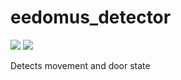 # eedomus_detector
![](https://img.shields.io/github/license/ZukiLTU/eedomus_detector) ![](https://img.shields.io/github/issues/ZukiLTU/eedomus_detector)

Detects movement and door state

